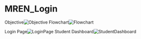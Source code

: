 # MREN_Login
Objective![Objective](https://user-images.githubusercontent.com/83496993/159404493-3e25f925-51b1-4f30-b3cb-9c977da9f0f4.png)
Flowchart![Flowchart](https://user-images.githubusercontent.com/83496993/159404547-13a5289e-0a6f-464e-8a73-222c9a8309b4.png)

Login Page![LoginPage](https://user-images.githubusercontent.com/83496993/159404431-1a30bbb2-a9ed-42fe-8345-fba40b14099a.png)
Student Dashboard![StudentDashboard](https://user-images.githubusercontent.com/83496993/159404519-b5ddc853-938b-4e17-9aa8-b6b1b43c3fca.png)
